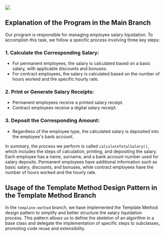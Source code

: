 <div>
    <p><a href="https://github.com/vlambo3/TemplateMethod---Employment"><img src="https://github.com/vlambo3/TemplateMethod---Employment/workflows/Test/badge.svg"></a>
</div>

## Explanation of the Program in the Main Branch

Our program is responsible for managing employee salary liquidation. To accomplish this task, we follow a specific process involving three key steps:

### 1. Calculate the Corresponding Salary:
- For permanent employees, the salary is calculated based on a basic salary, with applicable discounts and bonuses.
- For contract employees, the salary is calculated based on the number of hours worked and the specific hourly rate.

### 2. Print or Generate Salary Receipts:
- Permanent employees receive a printed salary receipt.
- Contract employees receive a digital salary receipt.

### 3. Deposit the Corresponding Amount:
- Regardless of the employee type, the calculated salary is deposited into the employee's bank account.

In summary, the process we perform is called `calculateTotalSalary()`, which includes the steps of calculation, printing, and depositing the salary. Each employee has a name, surname, and a bank account number used for salary deposits. Permanent employees have additional information such as basic salary, discounts, and bonuses, while contract employees have the number of hours worked and the hourly rate.

## Usage of the Template Method Design Pattern in the Template Method Branch

In the `template-method` branch, we have implemented the Template Method design pattern to simplify and better structure the salary liquidation process. This pattern allows us to define the skeleton of an algorithm in a base class and delegate the implementation of specific steps to subclasses, promoting code reuse and extensibility.
